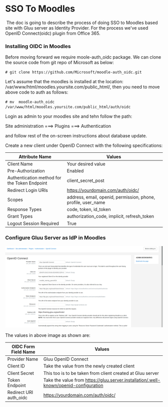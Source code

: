 # SSO To Moodles 
​
The doc is going to describe the process of doing SSO to Moodles based site with Gluu server as Identity Provider.
For the process we've used OpenID Connect(oidc) plugin from Office 365.

### Installing OIDC in Moodles

Before moving forward we require moole-auth_oidc package. We can clone the source code from git repo of Microsoft as below:

```
# git clone https://github.com/Microsoft/moodle-auth_oidc.git
```

Let's assume that the moodles is installed at the location: /var/www/html/moodles.yoursite.com/public_html/, then you need to move above code to auth as follows:

```
# mv  moodle-auth_oidc   /var/www/html/moodles.yoursite.com/public_html/auth/oidc

```
Login as admin to your moodles site and tehn follow the path: 

Site administration ===> Plugins ===> Authentication 

and follow rest of the on-screen instructions about database update.

Create a new client under OpenID Connect with the following specifications:

| Attribute Name     |              Values       |
|-------------------------|---------------------------------------|
| Client Name     | Your desired value|| Application Type        | Web |
| Pre-Authorization        |Enabled                        |
| Authentication method for the Token Endpoint     |   client_secret_post    |
| Redirect Login URIs   | https://yourdomain.com/auth/oidc/ |
| Scopes | address, email, openid, permission, phone, profile, user_name |
| Response Types | code, token, id_token |
| Grant Types | authorization_code, implicit, refresh_token |
| Logout Session Required | True |

### Configure Gluu Server as IdP in Moodles

![image](../../img/integration/Moodles_OIDC_Values.png)

The values in above image as shown are:

| OIDC Form Field Name     |              Values       |
|-------------------------|---------------------------------------|
| Provider Name | Gluu OpenID Connect |
| Client ID | Take the value from the newly created client |
| Client Secret | This too is to be taken from client created at Gluu server|| Authorization Endpoint | Take the value from https://gluu.server.installation/.well-known/openid-configuration |
| Token Endpoint |Take the value from https://gluu.server.installation/.well-known/openid-configuration |
| Redirect URI auth_oidc | https://yourdomain.com/auth/oidc/ |
